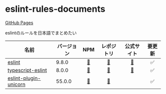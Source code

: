# eslint-rules-documents

[GitHub Pages](https://mikiymk.github.io/eslint-rules-documents/)

eslintのルールを日本語でまとめたい

| 名前 | バージョン | NPM | レポジトリ | 公式サイト | 要更新 |
| --- | --- | :---: | :---: | :---: | :---: |
| [eslint](./eslint)  | 9.8.0 | [📖](https://www.npmjs.com/package/eslint/v/9.8.0) | [🐙](https://github.com/eslint/eslint/tree/v9.8.0) | [🔗](https://eslint.org) | ✅ |
| [typescript-eslint](./typescript) | 8.0.0 | [📖](https://www.npmjs.com/package/typescript-eslint/v/8.0.0) | [🐙](https://github.com/typescript-eslint/typescript-eslint/tree/v8.0.0) | [🔗](https://typescript-eslint.io) | ✅ |
| [eslint-plugin-unicorn](./unicorn) | 55.0.0 | [📖](https://www.npmjs.com/package/eslint-plugin-unicorn/v/55.0.0) | [🐙](https://github.com/sindresorhus/eslint-plugin-unicorn/tree/v55.0.0) | | ✅ |
